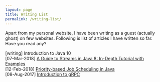 ```yaml
---
layout: page
title: Writing List
permalink: /writing-list/
---
```


Apart from my personal website, I have been writing as a guest (actually ghost) on few websites. Following is list of articles I have written so far. Have you read any?

[writing] Introduction to Java 10  
[07-Mar-2018] [A Guide to Streams in Java 8: In-Depth Tutorial with Examples](https://stackify.com/streams-guide-java-8/)  
[12-Feb-2018] [Priority-based Job Scheduling in Java](http://www.baeldung.com/java-priority-job-schedule)  
[08-Aug-2017] [Introduction to gRPC](http://www.baeldung.com/grpc-introduction)  
